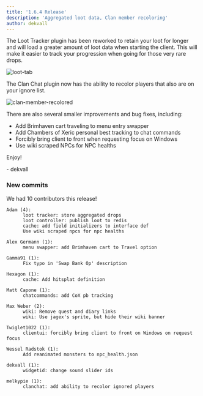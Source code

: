 ```yaml
---
title: '1.6.4 Release'
description: 'Aggregated loot data, Clan member recoloring'
author: dekvall
---
```


The Loot Tracker plugin has been reworked to retain your loot for longer and will load a greater amount of loot data when starting the client. This will make it easier to track your progression when going for those very rare drops.

![loot-tab](/img/blog/1.6.4-Release/loot-tracker-tab.png)

The Clan Chat plugin now has the ability to recolor players that also are on your ignore list.

![clan-member-recolored](/img/blog/1.6.4-Release/recolor-clan-member.png)

There are also several smaller improvements and bug fixes, including:

- Add Brimhaven cart traveling to menu entry swapper
- Add Chambers of Xeric personal best tracking to chat commands
- Forcibly bring client to front when requesting focus on Windows
- Use wiki scraped NPCs for NPC healths

Enjoy!

\- dekvall

### New commits

We had 10 contributors this release!

```
Adam (4):
      loot tracker: store aggregated drops
      loot controller: publish loot to redis
      cache: add field initializers to interface def
      Use wiki scraped npcs for npc healths

Alex Germann (1):
      menu swapper: add Brimhaven cart to Travel option

Gamma91 (1):
      Fix typo in 'Swap Bank Op' description

Hexagon (1):
      cache: Add hitsplat definition

Matt Capone (1):
      chatcommands: add CoX pb tracking

Max Weber (2):
      wiki: Remove quest and diary links
      wiki: Use jagex's sprite, but hide their wiki banner

Twiglet1022 (1):
      clientui: forcibly bring client to front on Windows on request focus

Wessel Radstok (1):
      Add reanimated monsters to npc_health.json

dekvall (1):
      widgetid: change sound slider ids

melkypie (1):
      clanchat: add ability to recolor ignored players

```
